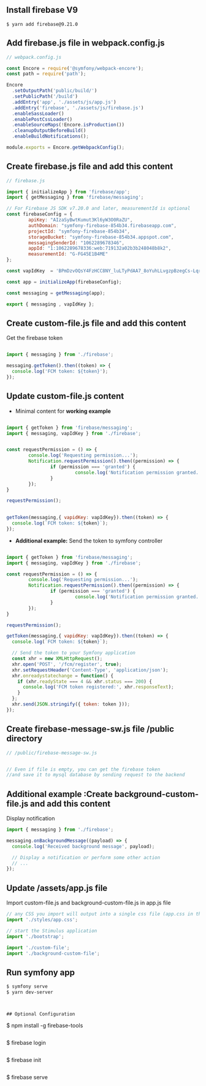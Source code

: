 ## Install firebase V9
```
$ yarn add firebase@9.21.0
```
## Add firebase.js file in webpack.config.js

```js
// webpack.config.js

const Encore = require('@symfony/webpack-encore');
const path = require('path');

Encore
  .setOutputPath('public/build/')
  .setPublicPath('/build')
  .addEntry('app', './assets/js/app.js')
  .addEntry('firebase', './assets/js/firebase.js')
  .enableSassLoader()
  .enablePostCssLoader()
  .enableSourceMaps(!Encore.isProduction())
  .cleanupOutputBeforeBuild()
  .enableBuildNotifications();

module.exports = Encore.getWebpackConfig();
```

## Create firebase.js file and add this content
```js
// firebase.js

import { initializeApp } from 'firebase/app';
import { getMessaging } from 'firebase/messaging';

// For Firebase JS SDK v7.20.0 and later, measurementId is optional
const firebaseConfig = {
        apiKey: "AIzaSyBwtKumut3Kl6yW3O0RaZU",
        authDomain: "symfony-firebase-854b34.firebaseapp.com",
        projectId: "symfony-firebase-854b34",
        storageBucket: "symfony-firebase-854b34.appspot.com",
        messagingSenderId: "1062289678346",
        appId: "1:1062289678336:web:719132a02b3b248048b8k2",
        measurementId: "G-FG45E1B4ME"
};

const vapIdKey  = 'BPmDzvOQsY4FzHCC8NY_luLTyPdAA7_8oYuhLLvgzpBzegCs-Lqr9VtXgUALgb_aM';

const app = initializeApp(firebaseConfig);

const messaging = getMessaging(app);

export { messaging , vapIdKey };
```

## Create custom-file.js file and add this content
Get the firebase token
```js

import { messaging } from './firebase';

messaging.getToken().then((token) => {
  console.log('FCM token: ${token}');
});

```

## Update custom-file.js content 
- Minimal content for **working example** 
```js

import { getToken } from 'firebase/messaging';
import { messaging, vapIdKey } from './firebase';


const requestPermission = () => {
        console.log('Requesting permission...');
        Notification.requestPermission().then((permission) => {
                if (permission === 'granted') {
                         console.log('Notification permission granted.');
                }
        }); 
}

requestPermission();
      

getToken(messaging,{ vapidKey: vapIdKey}).then((token) => {
  console.log(`FCM token: ${token}`);
});

```

- **Additional example:** Send the token to symfony controller
```js

import { getToken } from 'firebase/messaging';
import { messaging, vapIdKey } from './firebase';

const requestPermission = () => {
        console.log('Requesting permission...');
        Notification.requestPermission().then((permission) => {
                if (permission === 'granted') {
                         console.log('Notification permission granted.');
                }
        }); 
}

requestPermission();

getToken(messaging,{ vapidKey: vapIdKey}).then((token) => {
  console.log(`FCM token: ${token}`);

  // Send the token to your Symfony application
  const xhr = new XMLHttpRequest();
  xhr.open('POST', '/fcm/register', true);
  xhr.setRequestHeader('Content-Type', 'application/json');
  xhr.onreadystatechange = function() {
    if (xhr.readyState === 4 && xhr.status === 200) {
      console.log('FCM token registered:', xhr.responseText);
    }
  };
  xhr.send(JSON.stringify({ token: token }));
});

```
## Create firebase-message-sw.js file /public directory

```js
// /public/firebase-message-sw.js


// Even if file is empty, you can get the firebase token  
//and save it to mysql database by sending request to the backend

```
## Additional example :Create background-custom-file.js and add this content 
Display notification 
```js
import { messaging } from './firebase';

messaging.onBackgroundMessage((payload) => {
  console.log('Received background message', payload);

  // Display a notification or perform some other action
  // ...
});

```

## Update /assets/app.js file 
 Import custom-file.js and background-custom-file.js in app.js file
 
```js
// any CSS you import will output into a single css file (app.css in this case)
import './styles/app.css';

// start the Stimulus application
import './bootstrap';

import './custom-file';
import './background-custom-file';
```

## Run symfony app

```bash
$ symfony serve
$ yarn dev-server
```

```


## Optional Configuration

```
$ npm install -g firebase-tools
```

```
$ firebase login
```

```
$ firebase init
```

```
$ firebase serve
```


